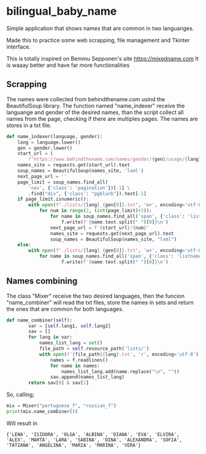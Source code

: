 # bilingual_baby_name
Simple application that shows names that are common in two languanges.

Made this to practice some web scrapping, file management and Tkinter interface.

This is totally inspired on Bemmu Sepponen's site https://mixedname.com
It is waaay better and have far more functionalities

## Scrapping

The names were collected from behindthename.com usind the BeautifulSoup library. The function named "name_indexer" receive the languange and gender of the desired names, than the script collect all names from the page, checking if there are multiples pages. The names are stores in a txt file.

```python
def name_indexer(language, gender):
    lang = language.lower()
    gen = gender.lower()
    start_url = (
        f'https://www.behindthename.com/names/gender/{gen}/usage/{lang}')
    names_site = requests.get(start_url).text
    soup_names = BeautifulSoup(names_site, 'lxml')
    next_page_url = ''
    page_limit = soup_names.find_all(
        'nav', {'class': 'pagination'})[-1] \
        .find("div", {'class': "pgblurb"}).text[-1]
    if page_limit.isnumeric():
        with open(f"./lists/{lang}_{gen[0]}.txt", 'w+', encoding='utf-8') as f:
            for num in range(2, (int(page_limit)+2)):
                for name in soup_names.find_all('span', {'class': 'listname'}):
                    f.write(f'{name.text.split(" ")[0]}\n')
                next_page_url = f'{start_url}/{num}'
                names_site = requests.get(next_page_url).text
                soup_names = BeautifulSoup(names_site, "lxml")
    else:
        with open(f"./lists/{lang}_{gen[0]}.txt", 'w+', encoding='utf-8') as f:
            for name in soup_names.find_all('span', {'class': 'listname'}):
                    f.write(f'{name.text.split(" ")[0]}\n')
```

## Names combining

The class "Mixer" receive the two desired languages, then the funcion "name_combiner" will read the txt files, store the names in sets and return the ones that are common for both languages.

```python
def name_combiner(self):
        var = [self.lang1, self.lang2]
        sav = []
        for lang in var:
            names_list_lang = set()
            file_path = self.resource_path('lists/')
            with open(f'{file_path}{lang}.txt', 'r', encoding='utf-8') as f:
                names = f.readlines()
                for name in names:
                    names_list_lang.add(name.replace("\n", ""))
                sav.append(names_list_lang)
        return sav[0] & sav[1]
```

So, calling;
```python
mix = Mixer("portuguese_f", "russian_f")
print(mix.name_combiner())
```

Will result in
```
{'LENA', 'ISIDORA', 'OLGA', 'ALBINA', 'DIANA', 'EVA', 'ELVIRA', 'ALEX', 'MARTA', 'LARA', 'SABINA', 'DINA', 'ALEXANDRA', 'SOFIA', 'TATIANA', 'ANGELINA', 'MARIA', 'MARINA', 'VERA'}
```
